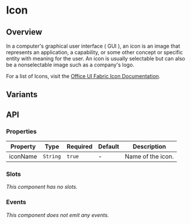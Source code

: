 # Icon

## Overview

In a computer's graphical user interface ( GUI ), an icon is an image that
represents an application, a capability, or some other concept or specific
entity with meaning for the user. An icon is usually selectable but can also be
a nonselectable image such as a company's logo.

For a list of Icons, visit the [Office UI Fabric Icon
Documentation](https://developer.microsoft.com/en-us/fabric#/styles/icons).

## Variants

<content-Icon-Example1 />

## API

### Properties

| Property | Type     | Required | Default | Description       |
|----------|----------|----------|---------|-------------------|
| iconName | `String` | `true`   | -       | Name of the icon. |

### Slots

*This component has no slots.*

### Events

*This component does not emit any events.*
